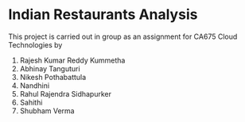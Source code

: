 # Indian Restaurants Analysis
This project is carried out in group as an assignment for CA675 Cloud Technologies by 
1. Rajesh Kumar Reddy Kummetha
2. Abhinay Tanguturi
3. Nikesh Pothabattula
4. Nandhini
5. Rahul Rajendra Sidhapurker
6. Sahithi
7. Shubham Verma